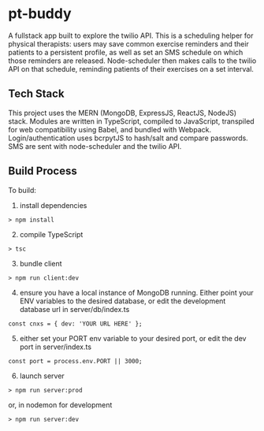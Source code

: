 # pt-buddy

A fullstack app built to explore the twilio API. This is a scheduling helper for physical therapists: users may save common exercise reminders and their patients to a persistent profile, as well as set an SMS schedule on which those reminders are released. Node-scheduler then makes calls to the twilio API on that schedule, reminding patients of their exercises on a set interval.


## Tech Stack

This project uses the MERN (MongoDB, ExpressJS, ReactJS, NodeJS) stack. Modules are written in TypeScript, compiled to JavaScript, transpiled for web compatibility using Babel, and bundled with Webpack. Login/authentication uses bcrpytJS to hash/salt and compare passwords. SMS are sent with node-scheduler and the twilio API.

## Build Process

To build:

1. install dependencies
<pre><code>> npm install </code></pre>

2. compile TypeScript
<pre><code>> tsc </code></pre>

3. bundle client
<pre><code>> npm run client:dev </code></pre>

4. ensure you have a local instance of MongoDB running. Either point your ENV variables to the desired database, or edit the development database url in server/db/index.ts

<pre><code>const cnxs = { dev: 'YOUR URL HERE' };</code></pre>

5. either set your PORT env variable to your desired port, or edit the dev port in server/index.ts

<pre><code>const port = process.env.PORT || 3000;</code></pre>

6. launch server

<pre><code>> npm run server:prod</code></pre>

or, in nodemon for development

<pre><code>> npm run server:dev</code></pre>